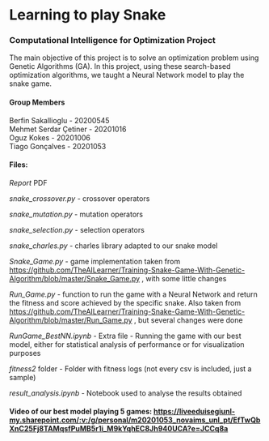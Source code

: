 # Learning to play Snake
### Computational Intelligence for Optimization Project

The main objective of this project is to solve an optimization problem using
Genetic Algorithms (GA). In this project, using these search-based optimization algorithms, we taught
a Neural Network model to play the snake game.

#### Group Members
Berfin Sakallioglu - 20200545 <br>
Mehmet Serdar Çetiner - 20201016 <br>
Oguz Kokes - 20201006 <br>
Tiago Gonçalves - 20201053 <br>

#### Files: <br>

*Report* PDF

*snake_crossover.py* - crossover operators

*snake_mutation.py* - mutation operators

*snake_selection.py* - selection operators

*snake_charles.py* - charles library adapted to our snake model

*Snake_Game.py* - game implementation taken from https://github.com/TheAILearner/Training-Snake-Game-With-Genetic-Algorithm/blob/master/Snake_Game.py , with some little changes

*Run_Game.py* - function to run the game with a Neural Network and return the fitness and score achieved by the specific snake. Also taken from https://github.com/TheAILearner/Training-Snake-Game-With-Genetic-Algorithm/blob/master/Run_Game.py , but several changes were done

*RunGame_BestNN.ipynb* - Extra file - Running the game with our best model, either for statistical analysis of performance or for visualization purposes

*fitness2* folder - Folder with fitness logs (not every csv is included, just a sample)

*result_analysis.ipynb* - Notebook used to analyse the results obtained

#### Video of our best model playing 5 games: https://liveeduisegiunl-my.sharepoint.com/:v:/g/personal/m20201053_novaims_unl_pt/EfTwQbXnC25Fj8TAMqsfPuMB5r1i_M9kYqhEC8Jh940UCA?e=JCCq8a
